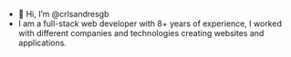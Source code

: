 - 👋 Hi, I’m @crlsandresgb
- I am a full-stack web developer with 8+ years of experience, I worked with different companies and technologies creating websites and applications.

